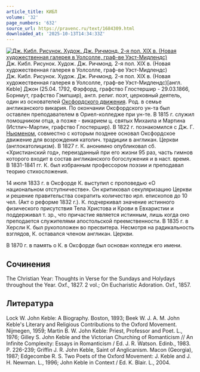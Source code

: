 ```yaml
---
article_title: КИБЛ
volume: '32'
page_numbers: '632'
source_url: https://pravenc.ru/text/1684309.html
downloaded_at: '2025-10-13T14:34:33Z'
---
```


[![Дж. Кибл. Рисунок. Худож. Дж. Ричмонд. 2-я пол. XIX в. (Новая художественная галерея в Уолсолле, граф-ве Уэст-Мидлендс)](https://pravenc.ru/data/2014/03/03/1234148269/i200.jpg "Кликните для увеличения картинки")](https://pravenc.ru/data/2014/03/03/1234148269/i400.jpg)Дж. Кибл. Рисунок. Худож. Дж. Ричмонд. 2-я пол. XIX в. (Новая художественная галерея в Уолсолле, граф-ве Уэст-Мидлендс)  
Дж. Кибл. Рисунок. Худож. Дж. Ричмонд. 2-я пол. XIX в. (Новая художественная галерея в Уолсолле, граф-ве Уэст-Мидлендс)[англ. Keble] Джон (25.04. 1792, Фэрфорд, графство Глостершир - 29.03.1866, Борнмут, графство Гэмпшир), англ. религ. поэт, церковный деятель, один из основателей [Оксфордского движения](<https://pravenc.ru/text/ОКСФОРДСКОЕ ДВИЖЕНИЕ.html>). Род. в семье англиканского викария. По окончании Оксфордского ун-та был оставлен преподавателем в Ориел-колледже при ун-те. В 1815 г. служил помощником отца, а позже - викарием ц. святых Михаила и Мартина (Истлич-Мартин, графство Глостершир). В 1822 г. познакомился с Дж. Г. [Ньюменом](https://pravenc.ru/text/Ньюменом.html), совместно с которым позднее основал Оксфордское движение для возрождения католич. традиции в англикан. Церкви (англокатолицизм). В 1827 г. К. анонимно опубликовал сб. «Христианский год», переизданный при его жизни 95 раз, часть гимнов которого входит в состав англиканского богослужения и в наст. время. В 1831-1841 гг. К. был избранным профессором поэзии и преподавал теорию стихосложения.

14 июля 1833 г. в Оксфорде К. выступил с проповедью «О национальном отступничестве». Он критиковал секуляризацию Церкви и решение правительства сократить количество ирл. епископов до 10 чел. (Акт о реформе 1832 г.). К. подчеркивал значение истинного физического присутствия Тела Христова и Крови в Евхаристии и поддерживал т. зр., что причастие является истинным, лишь когда оно преподается служителями апостольской преемственности. В 1835 г. в Херсли К. был рукоположен во пресвитера. Несмотря на радикальность взглядов, К. оставался членом англикан. Церкви.

В 1870 г. в память о К. в Оксфорде был основан колледж его имени.

## Сочинения

The Christian Year: Thoughts in Verse for the Sundays and Holydays throughout the Year. Oxf., 1827. 2 vol.; On Eucharistic Adoration. Oxf., 1857.

## Литература

Lock W. John Keble: A Biography. Boston, 1893; Beek W. J. A. M. John Keble's Literary and Religious Contributions to the Oxford Movement. Nijmegen, 1959; Martin B. W. John Keble: Priest, Professor and Poet. L., 1976; Gilley S. John Keble and the Victorian Churching of Romanticism // An Infinite Complexity: Essays in Romanticism / Ed. J. R. Watson. Edinb., 1983. P. 226-239; Griffin J. R. John Keble, Saint of Anglicanism. Macon (Georgia), 1987; Edgecombe R. S. Two Poets of the Oxford Movement: J. Keble and J. H. Newman. L., 1996; John Keble in Context / Ed. K. Blair. L., 2004.
